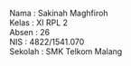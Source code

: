 Nama : Sakinah Maghfiroh <br>
Kelas : XI RPL 2 <br>
Absen : 26 <br>
NIS : 4822/1541.070 <br>
Sekolah : SMK Telkom Malang
